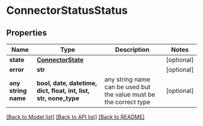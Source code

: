 # ConnectorStatusStatus


## Properties
Name | Type | Description | Notes
------------ | ------------- | ------------- | -------------
**state** | [**ConnectorState**](ConnectorState.md) |  | [optional] 
**error** | **str** |  | [optional] 
**any string name** | **bool, date, datetime, dict, float, int, list, str, none_type** | any string name can be used but the value must be the correct type | [optional]

[[Back to Model list]](../README.md#documentation-for-models) [[Back to API list]](../README.md#documentation-for-api-endpoints) [[Back to README]](../README.md)


